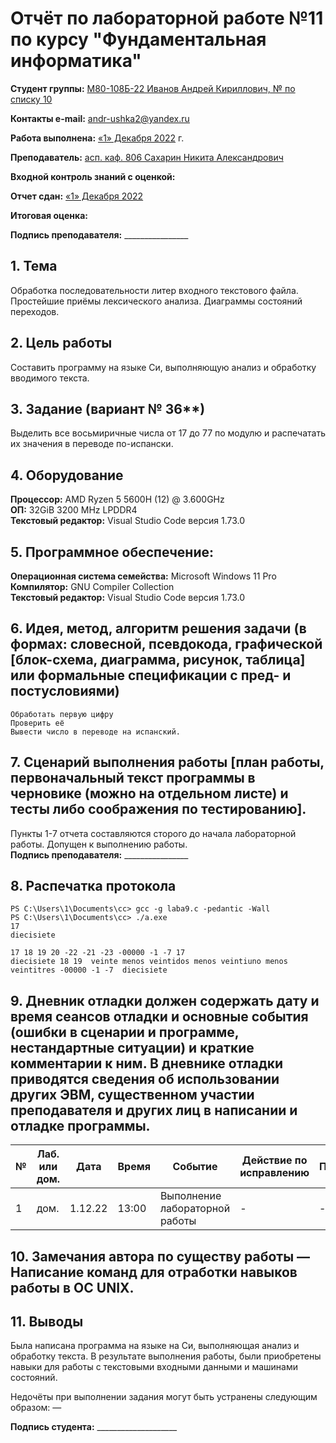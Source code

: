 # Отчёт по лабораторной работе №11 по курсу "Фундаментальная информатика"

<b>Студент группы:</b> <ins>М80-108Б-22 Иванов Андрей Кириллович, № по списку 10</ins> 

<b>Контакты e-mail:</b> <ins>andr-ushka2@yandex.ru</ins>

<b>Работа выполнена:</b> <ins>«1» Декабря 2022</ins> г.

<b>Преподаватель:</b> <ins>асп. каф. 806 Сахарин Никита Александрович</ins>

<b>Входной контроль знаний с оценкой:</b><ins></ins>

<b>Отчет сдан:</b> <ins>«1» Декабря 2022</ins>

<b>Итоговая оценка:</b><ins></ins>

<b>Подпись преподавателя:</b> ________________

## 1. Тема
Обработка последовательности литер входного текстового файла. Простейшие приёмы лексического анализа. Диаграммы состояний переходов.
## 2. Цель работы
Составить программу на языке Си, выполняющую анализ и обработку вводимого текста.
## 3. Задание (вариант № 36**)
Выделить все восьмиричные числа от 17 до 77 по модулю и распечатать их значения в переводе по-испански.
## 4. Оборудование
<b>Процессор:</b> AMD Ryzen 5 5600H (12) @ 3.600GHz<br/>
<b>ОП:</b> 32GiB 3200 MHz LPDDR4<br/>
<b>Текстовый редактор:</b> Visual Studio Code версия 1.73.0 <br/>

## 5. Программное обеспечение:
<b>Операционная система семейства:</b> Microsoft Windows 11 Pro <br/>
<b>Компилятор:</b> GNU Compiler Collection <br/>
<b>Текстовый редактор:</b> Visual Studio Code версия 1.73.0 <br/>

## 6. Идея, метод, алгоритм решения задачи (в формах: словесной, псевдокода, графической [блок-схема, диаграмма, рисунок, таблица] или формальные спецификации с пред- и постусловиями)
```
Обработать первую цифру
Проверить её
Вывести число в переводе на испанский.
```

## 7. Сценарий выполнения работы [план работы, первоначальный текст программы в черновике (можно на отдельном листе) и тесты либо соображения по тестированию]. 
Пункты 1-7 отчета составляются сторого до начала лабораторной работы.
Допущен к выполнению работы.  
<b>Подпись преподавателя:</b> ________________
## 8. Распечатка протокола 
```
PS C:\Users\1\Documents\cc> gcc -g laba9.c -pedantic -Wall
PS C:\Users\1\Documents\cc> ./a.exe
17
diecisiete 

17 18 19 20 -22 -21 -23 -00000 -1 -7 17
diecisiete 18 19  veinte menos veintidos menos veintiuno menos veintitres -00000 -1 -7  diecisiete 
```
## 9. Дневник отладки должен содержать дату и время сеансов отладки и основные события (ошибки в сценарии и программе, нестандартные ситуации) и краткие комментарии к ним. В дневнике отладки приводятся сведения об использовании других ЭВМ, существенном участии преподавателя и других лиц в написании и отладке программы.

| № |  Лаб. или дом. | Дата | Время | Событие | Действие по исправлению | Примечание |
| ------ | ------ | ------ | ------ | ------ | ------ | ------ |
| 1 | дом. | 1.12.22 | 13:00 | Выполнение лабораторной работы | - | - |
## 10. Замечания автора по существу работы — Написание команд для отработки навыков работы в ОС UNIX.
## 11. Выводы
Была написана программа на языке на Си, выполняющая анализ и обработку текста. В результате выполнения работы, были приобретены навыки для работы с текстовыми входными данными и машинами состояний.

Недочёты при выполнении задания могут быть устранены следующим образом: —

<b>Подпись студента:</b> ____________________
